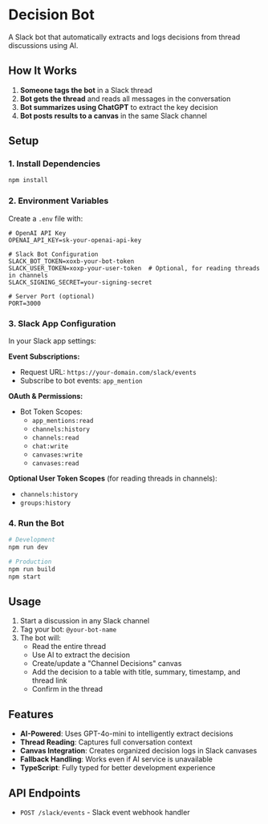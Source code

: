 # Decision Bot

A Slack bot that automatically extracts and logs decisions from thread discussions using AI.

## How It Works

1. **Someone tags the bot** in a Slack thread
2. **Bot gets the thread** and reads all messages in the conversation
3. **Bot summarizes using ChatGPT** to extract the key decision
4. **Bot posts results to a canvas** in the same Slack channel

## Setup

### 1. Install Dependencies

```bash
npm install
```

### 2. Environment Variables

Create a `.env` file with:

```env
# OpenAI API Key
OPENAI_API_KEY=sk-your-openai-api-key

# Slack Bot Configuration
SLACK_BOT_TOKEN=xoxb-your-bot-token
SLACK_USER_TOKEN=xoxp-your-user-token  # Optional, for reading threads in channels
SLACK_SIGNING_SECRET=your-signing-secret

# Server Port (optional)
PORT=3000
```

### 3. Slack App Configuration

In your Slack app settings:

**Event Subscriptions:**

- Request URL: `https://your-domain.com/slack/events`
- Subscribe to bot events: `app_mention`

**OAuth & Permissions:**

- Bot Token Scopes:
  - `app_mentions:read`
  - `channels:history`
  - `channels:read`
  - `chat:write`
  - `canvases:write`
  - `canvases:read`

**Optional User Token Scopes** (for reading threads in channels):

- `channels:history`
- `groups:history`

### 4. Run the Bot

```bash
# Development
npm run dev

# Production
npm run build
npm start
```

## Usage

1. Start a discussion in any Slack channel
2. Tag your bot: `@your-bot-name`
3. The bot will:
   - Read the entire thread
   - Use AI to extract the decision
   - Create/update a "Channel Decisions" canvas
   - Add the decision to a table with title, summary, timestamp, and thread link
   - Confirm in the thread

## Features

- **AI-Powered**: Uses GPT-4o-mini to intelligently extract decisions
- **Thread Reading**: Captures full conversation context
- **Canvas Integration**: Creates organized decision logs in Slack canvases
- **Fallback Handling**: Works even if AI service is unavailable
- **TypeScript**: Fully typed for better development experience

## API Endpoints

- `POST /slack/events` - Slack event webhook handler

